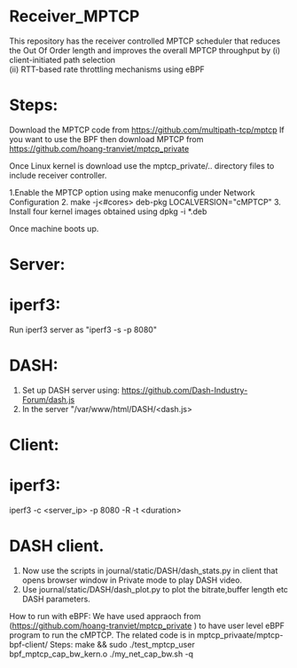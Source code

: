 # Receiver_MPTCP
This repository has the receiver controlled MPTCP scheduler that reduces the Out Of Order length and improves the overall MPTCP throughput by
 (i)   client-initiated   path   selection  
 (ii)  RTT-based  rate  throttling  mechanisms using eBPF

# Steps:

Download the MPTCP code from https://github.com/multipath-tcp/mptcp
If you want to use the BPF then download MPTCP from https://github.com/hoang-tranviet/mptcp_private

Once Linux kernel is download use the mptcp_private/.. directory files to include receiver controller.

1.Enable the MPTCP option using make menuconfig under Network Configuration
2. make -j<#cores> deb-pkg LOCALVERSION="cMPTCP"
3. Install four kernel images obtained using dpkg -i *.deb

Once machine boots up.

# Server:

# iperf3:
Run iperf3 server as "iperf3 -s -p 8080" 
 
# DASH:
  1. Set up DASH server using:
   https://github.com/Dash-Industry-Forum/dash.js
  2. In the server "/var/www/html/DASH/<dash.js> 

# Client:

# iperf3: 
iperf3 -c <server_ip> -p 8080 -R -t \<duration\>

# DASH client.
1. Now use the scripts in journal/static/DASH/dash_stats.py in client that opens browser window in Private mode to play DASH video.
2. Use journal/static/DASH/dash_plot.py to plot the bitrate,buffer length etc DASH parameters.

How to run with eBPF:
We have used appraoch from (https://github.com/hoang-tranviet/mptcp_private ) to have user level eBPF program to run the cMPTCP. The related code is in mptcp_privaate/mptcp-bpf-client/
Steps:
make && sudo ./test_mptcp_user bpf_mptcp_cap_bw_kern.o ./my_net_cap_bw.sh -q
